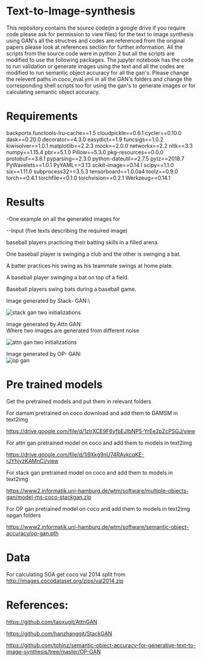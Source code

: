 # Text-to-Image-synthesis
This repository contains the source code(in a google drive if you require code please ask for permission to view files) for the text to image synthesis using  GAN's all the structres and codes are referenced from the original papers please look at references section for further information.
All the scripts from the source code were in python 2 but all the scripts are modified to use the following packages.
The jupyter notebook has the code to run validation or generate images using the text and all the codes are modified to run semantic object accuracy for all the gan's.
Please change the relevent paths in coco_eval.yml in all the GAN's folders and change the corresponding shell scripts too for using the gan's to generate images or for calculating semantic object accuracy.
# Requirements
backports.functools-lru-cache==1.5
cloudpickle==0.6.1
cycler==0.10.0
dask==0.20.0
decorator==4.3.0
easydict==1.9
funcsigs==1.0.2
kiwisolver==1.0.1
matplotlib==2.2.3
mock==2.0.0
networkx==2.2
nltk==3.3
numpy==1.15.4
pbr==5.1.0
Pillow==5.3.0
pkg-resources==0.0.0
protobuf==3.6.1
pyparsing==2.3.0
python-dateutil==2.7.5
pytz==2018.7
PyWavelets==1.0.1
PyYAML==3.13
scikit-image==0.14.1
scipy==1.1.0
six==1.11.0
subprocess32==3.5.3
tensorboard==1.0.0a4
toolz==0.9.0
torch==0.4.1
torchfile==0.1.0
torchvision==0.2.1
Werkzeug==0.14.1

# Results

-One example on all the generated images for 

--Input (five texts describing the required image)

baseball players practicing their batting skills in a filled arena.

One baseball player is swinging a club and the other is swinging a bat.

A batter practices his swing as his teammate swings at home plate.

A baseball player swinging a bat on top of a field.

Baseball players swing bats during a baseball game.


Image generated by Stack- GAN:\

![stack gan two initializations](https://user-images.githubusercontent.com/72412852/118702176-97ab2600-b7e2-11eb-8747-ee4ba9fdc6a3.png)

Image generated by Attn GAN:\
Where two images are generated from different noise

![attn gan two initializations](https://user-images.githubusercontent.com/72412852/118702047-6cc0d200-b7e2-11eb-8fe0-0ce0abfb62bb.png)

Image generated by OP- GAN:\
![op gan](https://user-images.githubusercontent.com/72412852/118702129-86fab000-b7e2-11eb-9bd2-79de89a2d441.png)
# Pre trained models
Get the pretrained models and put them in relevant folders

For damsm pretrained on coco download and add them to DAMSM  in text2img

https://drive.google.com/file/d/1zIrXCE9F6yfbEJIbNP5-YrEe2pZcPSGJ/view

For attn gan pretrained model on coco and add them to models in text2img

https://drive.google.com/file/d/1i9Xkg9nU74RAvkcqKE-rJYhjvzKAMnCi/view

For stack gan pretrained model on coco and add them to models in text2img

https://www2.informatik.uni-hamburg.de/wtm/software/multiple-objects-gan/model-ms-coco-stackgan.zip

For OP  gan pretrained model on coco and add them to models in text2img opgan folders

https://www2.informatik.uni-hamburg.de/wtm/software/semantic-object-accuracy/op-gan.pth

# Data
For calculating SOA get coco val 2014 split from
http://images.cocodataset.org/zips/val2014.zip
# References:

https://github.com/taoxugit/AttnGAN

https://github.com/hanzhanggit/StackGAN

https://github.com/tohinz/semantic-object-accuracy-for-generative-text-to-image-synthesis/tree/master/OP-GAN
